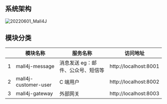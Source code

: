 
## 系统架构

![20220601_Mall4J](https://user-images.githubusercontent.com/77398366/171228042-7d28cbc0-e312-4f2b-a5a4-e893400022b4.png)

## 模块分类

|  | 模块名称 | 服务名称 | 访问地址 |
| --- | --- | --- | --- |
| 1 | mall4j-message | 消息发送 eg：邮件、公众号、短信等 | http://localhost:8001 |
| 2 | mall4j-customer-user | C 端用户 | http://localhost:8002 |
| 3 | mall4j-gateway | 外部网关 | http://localhost:8003 |
